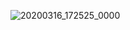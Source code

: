 ![20200316_172525_0000](https://user-images.githubusercontent.com/55870659/76756214-87ad3780-6742-11ea-8b54-08376a23d199.png)




